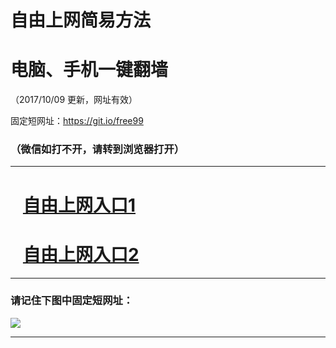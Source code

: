 ﻿# 自由上网简易方法

# 电脑、手机一键翻墙

（2017/10/09 更新，网址有效）

固定短网址：https://git.io/free99

### （微信如打不开，请转到浏览器打开）


***





# &nbsp;&nbsp; <a href="http://ft29818964.fwq-tz-1001.info/fwqtz01.html?t=100900128997 " target="_blank">自由上网入口1</a>
# &nbsp;&nbsp; <a href="http://ft63506017.fwq-tz-1002.info/fwqtz02.html?t=100900119299 " target="_blank">自由上网入口2</a>
***

### 请记住下图中固定短网址：

<img src="https://s3-us-west-2.amazonaws.com/fwq-1001/yjfq-20170905okok.png" /> 


***

